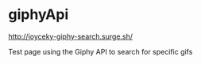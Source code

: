 # giphyApi

http://joyceky-giphy-search.surge.sh/

Test page using the Giphy API to search for specific gifs
